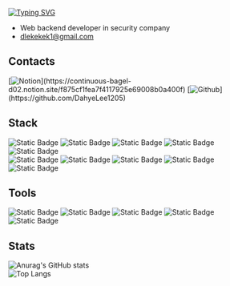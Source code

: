 [![Typing SVG](https://readme-typing-svg.demolab.com?font=Fira+Code&weight=500&size=35&pause=1000&color=000000&width=1000&height=60&lines=Welcome+to+DahyeLee's+Github)](https://git.io/typing-svg)  
- Web backend developer in security company
- dlekekek1@gmail.com

## Contacts
[![Notion](https://img.shields.io/badge/Notion-20232a.svg?style=for-the-badge&logo=Notion&logoColor=#000000")](https://continuous-bagel-d02.notion.site/f875cf1fea7f4117925e69008b0a400f)
[![Github](https://img.shields.io/badge/Github-20232a.svg?style=for-the-badge&logo=Github&logoColor=#181717")](https://github.com/DahyeLee1205)

## Stack  
![Static Badge](https://img.shields.io/badge/Spring-20232a.svg?style=for-the-badge&logo=Spring&logoColor=#6DB33F")
![Static Badge](https://img.shields.io/badge/SpringBoot-20232a.svg?style=for-the-badge&logo=SpringBoot&logoColor=#6DB33F")
![Static Badge](https://img.shields.io/badge/Javascript-20232a.svg?style=for-the-badge&logo=Javascript&logoColor=#F7DF1E")
![Static Badge](https://img.shields.io/badge/jQuery-20232a.svg?style=for-the-badge&logo=jQuery&logoColor=#0769AD")
![Static Badge](https://img.shields.io/badge/SpringSecurity-20232a.svg?style=for-the-badge&logo=SpringSecurity&logoColor=#6DB33F")  
![Static Badge](https://img.shields.io/badge/ApacheMaven-20232a.svg?style=for-the-badge&logo=ApacheMaven&logoColor=#C71A36")
![Static Badge](https://img.shields.io/badge/Gradle-20232a.svg?style=for-the-badge&logo=Gradle&logoColor=#02303A")
![Static Badge](https://img.shields.io/badge/Oracle-20232a.svg?style=for-the-badge&logo=Oracle&logoColor=#F80000")
![Static Badge](https://img.shields.io/badge/MySQL-20232a.svg?style=for-the-badge&logo=MySQL&logoColor=#4479A1")
![Static Badge](https://img.shields.io/badge/DB2-20232a.svg?style=for-the-badge&logo=DB2&logoColor=#4479A1")          


## Tools
![Static Badge](https://img.shields.io/badge/IntelliJIDEA-20232a.svg?style=for-the-badge&logo=IntelliJIDEA&logoColor=#000000")
![Static Badge](https://img.shields.io/badge/EclipseIDE-20232a.svg?style=for-the-badge&logo=EclipseIDE&logoColor=#2C2255")
![Static Badge](https://img.shields.io/badge/DBeaver-20232a.svg?style=for-the-badge&logo=DBeaver&logoColor=#382923")
![Static Badge](https://img.shields.io/badge/sourcetree-20232a.svg?style=for-the-badge&logo=sourcetree&logoColor=#0052CC")
![Static Badge](https://img.shields.io/badge/svn-20232a.svg?style=for-the-badge&logo=svn&logoColor=#0052CC")


## Stats
![Anurag's GitHub stats](https://github-readme-stats.vercel.app/api?username=DahyeLee1205&show_icons=true&theme=radical)  
![Top Langs](https://github-readme-stats.vercel.app/api/top-langs/?username=DahyeLee1205&layout=compact)


<!--
**DahyeLee1205/DahyeLee1205** is a ✨ _special_ ✨ repository because its `README.md` (this file) appears on your GitHub profile.

Here are some ideas to get you started:

- 🔭 I’m currently working on ...
- 🌱 I’m currently learning ...
- 👯 I’m looking to collaborate on ...
- 🤔 I’m looking for help with ...
- 💬 Ask me about ...
- 📫 How to reach me: ...
- 😄 Pronouns: ...
- ⚡ Fun fact: ...
-->
